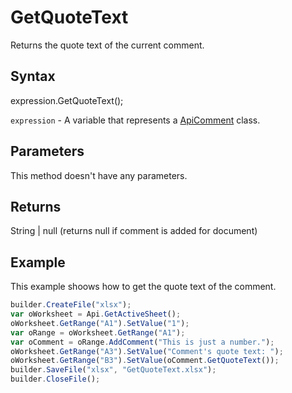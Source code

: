 # GetQuoteText

Returns the quote text of the current comment.

## Syntax

expression.GetQuoteText();

`expression` - A variable that represents a [ApiComment](../ApiComment.md) class.

## Parameters

This method doesn't have any parameters.

## Returns

String &#124; null (returns null if comment is added for document)

## Example

This example shoows how to get the quote text of the comment.

```javascript
builder.CreateFile("xlsx");
var oWorksheet = Api.GetActiveSheet();
oWorksheet.GetRange("A1").SetValue("1");
var oRange = oWorksheet.GetRange("A1");
var oComment = oRange.AddComment("This is just a number.");
oWorksheet.GetRange("A3").SetValue("Comment's quote text: ");
oWorksheet.GetRange("B3").SetValue(oComment.GetQuoteText());
builder.SaveFile("xlsx", "GetQuoteText.xlsx");
builder.CloseFile();
```